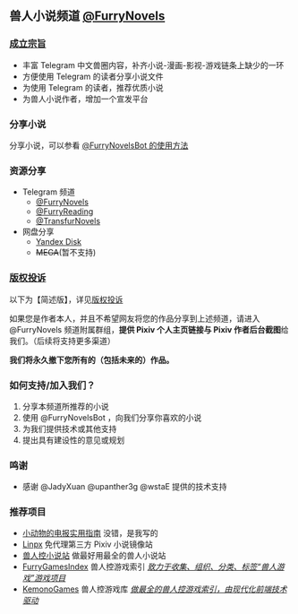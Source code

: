 ## 兽人小说频道 [@FurryNovels](https://t.me/FurryNovels)


### [成立宗旨](./doc/Channel.md)
- 丰富 Telegram 中文兽圈内容，补齐小说-漫画-影视-游戏链条上缺少的一环
- 方便使用 Telegram 的读者分享小说文件
- 为使用 Telegram 的读者，推荐优质小说  
- 为兽人小说作者，增加一个宣发平台


### 分享小说
分享小说，可以参看
[@FurryNovelsBot 的使用方法](https://telegra.ph/FurryNovelsReading-04-04-07)


### 资源分享
- Telegram 频道
  - [@FurryNovels](https://t.me/FurryNovels)
  - [@FurryReading](https://t.me/FurryReading) 
  - [@TransfurNovels](https://t.me/TransfurNovels)
- 网盘分享
  - [Yandex Disk](https://disk.yandex.com/d/VEM1-GmZbzwzQw)
  - ~~MEGA~~(暂不支持)


### [版权投诉](DMCA.md)
以下为【简述版】，详见[版权投诉](DMCA.md)

如果您是作者本人，并且不希望网友将您的作品分享到上述频道，请进入 @FurryNovels 频道附属群组，**提供 Pixiv 个人主页链接与 Pixiv 作者后台截图**给我们。（后续将支持更多渠道）

**我们将永久撤下您所有的（包括未来的）作品。**


### 如何支持/加入我们？
1. 分享本频道所推荐的小说 
2. 使用 @FurryNovelsBot ，向我们分享你喜欢的小说
3. 为我们提供技术或其他支持
4. 提出具有建设性的意见或规划


### 鸣谢
- 感谢 @JadyXuan @upanther3g @wstaE 提供的技术支持


### 推荐项目
- [小动物的电报实用指南](https://telegra.ph/TNTwwxs-09-08-06)  没错，是我写的
- [Linpx](https://www.furrynovel.ink/) 免代理第三方 Pixiv 小说镜像站
- [兽人控小说站](https://furrynovel.com) 做最好用最全的兽人小说站
- [FurryGamesIndex](https://furrygames.top/zh-cn/list.html)	 兽人控游戏索引	<u>*致力于收集、组织、分类、标签“兽人游戏”游戏项目*</u>
- [KemonoGames](https://kemono.games/zh-Hans) 	兽人控游戏库	*<u>做最全的兽人控游戏索引，由现代化前端技术驱动</u>*

